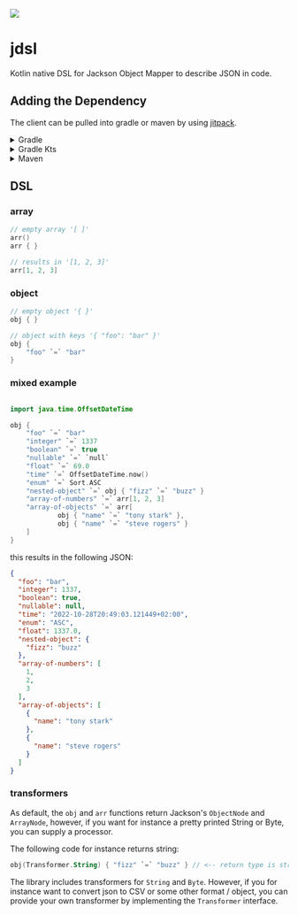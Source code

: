 [![](https://jitpack.io/v/cmdjulian/jdsl.svg)](https://jitpack.io/#cmdjulian/jdsl)

# jdsl

Kotlin native DSL for Jackson Object Mapper to describe JSON in code.

## Adding the Dependency

The client can be pulled into gradle or maven by using [jitpack](https://jitpack.io/#cmdjulian/jdsl).

<details>
<summary>Gradle</summary>

```groovy
repositories {
    maven { url 'https://jitpack.io' }
}


dependencies {
    implementation 'com.github.cmdjulian:jdsl:{VERSION}'
}
```

</details>

<details>
<summary>Gradle Kts</summary>

```kotlin
repositories {
    maven(url = "https://jitpack.io")
}


dependencies {
    implementation("com.github.cmdjulian:jdsl:{VERSION}")
}
```

</details>

<details>
<summary>Maven</summary>

```xml

<project xmlns="http://maven.apache.org/POM/4.0.0" xmlns:xsi="http://www.w3.org/2001/XMLSchema-instance"
         xsi:schemaLocation="http://maven.apache.org/POM/4.0.0 http://maven.apache.org/xsd/maven-4.0.0.xsd">

    ...

    <repositories>
        <repository>
            <id>jitpack.io</id>
            <url>https://jitpack.io</url>
        </repository>
    </repositories>

    ...

    <dependencies>
        <dependency>
            <groupId>com.github.cmdjulian</groupId>
            <artifactId>jdsl</artifactId>
            <version>{VERSION}</version>
        </dependency>
    </dependencies>
</project>
```

</details>

## DSL

### array

```kotlin
// empty array '[ ]'
arr()
arr { }

// results in '[1, 2, 3]'
arr[1, 2, 3]
```

### object

```kotlin
// empty object '{ }'
obj { }

// object with keys '{ "foo": "bar" }'
obj {
    "foo" `=` "bar"
}
```

### mixed example

```kotlin

import java.time.OffsetDateTime

obj {
    "foo" `=` "bar"
    "integer" `=` 1337
    "boolean" `=` true
    "nullable" `=` `null`
    "float" `=` 69.0
    "time" `=` OffsetDateTime.now()
    "enum" `=` Sort.ASC
    "nested-object" `=` obj { "fizz" `=` "buzz" }
    "array-of-numbers" `=` arr[1, 2, 3]
    "array-of-objects" `=` arr[
            obj { "name" `=` "tony stark" },
            obj { "name" `=` "steve rogers" }
    ]
}

```

this results in the following JSON:

```json
{
  "foo": "bar",
  "integer": 1337,
  "boolean": true,
  "nullable": null,
  "time": "2022-10-28T20:49:03.121449+02:00",
  "enum": "ASC",
  "float": 1337.0,
  "nested-object": {
    "fizz": "buzz"
  },
  "array-of-numbers": [
    1,
    2,
    3
  ],
  "array-of-objects": [
    {
      "name": "tony stark"
    },
    {
      "name": "steve rogers"
    }
  ]
}
```

### transformers

As default, the `obj` and `arr` functions return Jackson's `ObjectNode` and `ArrayNode`, however, if you want for
instance a pretty printed String or Byte, you can supply a processor.

The following code for instance returns string:

```kotlin
obj(Transformer.String) { "fizz" `=` "buzz" } // <-- return type is string
```

The library includes transformers for `String` and `Byte`. However, if you for instance want to convert json to CSV or
some other format / object, you can provide your own transformer by implementing the `Transformer` interface.